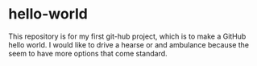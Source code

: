 # hello-world
This repository is for my first git-hub project, which is to make a GitHub hello world.
I would like to drive a hearse or and ambulance because the seem to have more options that come standard.
